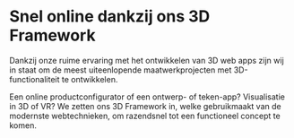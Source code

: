 
# Snel online dankzij ons 3D Framework

Dankzij onze ruime ervaring met het ontwikkelen van 3D web apps zijn wij in staat om de meest uiteenlopende maatwerkprojecten met 3D-functionaliteit te ontwikkelen.

Een online productconfigurator of een ontwerp- of teken-app? Visualisatie in 3D of VR? We zetten ons 3D Framework in, welke gebruikmaakt van de modernste webtechnieken, om razendsnel tot een functioneel concept te komen.
